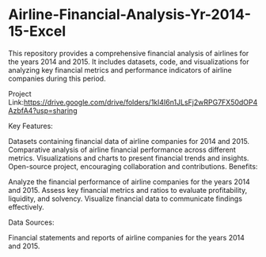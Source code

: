 # Airline-Financial-Analysis-Yr-2014-15-Excel
This repository provides a comprehensive financial analysis of airlines for the years 2014 and 2015. It includes datasets, code, and visualizations for analyzing key financial metrics and performance indicators of airline companies during this period.

Project Link:https://drive.google.com/drive/folders/1kl4I6n1JLsFj2wRPG7FX50dOP4AzbfA4?usp=sharing

Key Features:

Datasets containing financial data of airline companies for 2014 and 2015.
Comparative analysis of airline financial performance across different metrics.
Visualizations and charts to present financial trends and insights.
Open-source project, encouraging collaboration and contributions.
Benefits:

Analyze the financial performance of airline companies for the years 2014 and 2015.
Assess key financial metrics and ratios to evaluate profitability, liquidity, and solvency.
Visualize financial data to communicate findings effectively.

Data Sources:

Financial statements and reports of airline companies for the years 2014 and 2015.
